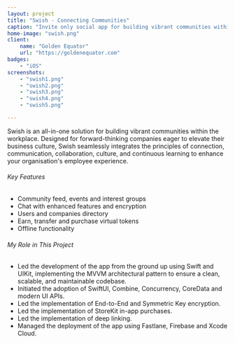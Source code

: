 ```yaml
---
layout: project
title: "Swish - Connecting Communities"
caption: "Invite only social app for building vibrant communities within the workplace"
home-image: "swish.png"
client:
    name: "Golden Equator"
    url: "https://goldenequator.com"
badges:
    - "iOS"
screenshots:
    - "swish1.png"
    - "swish2.png"
    - "swish3.png"
    - "swish4.png"
    - "swish5.png"

---
```


Swish is an all-in-one solution for building vibrant communities within the workplace. Designed for forward-thinking companies eager to elevate their business culture, Swish seamlessly integrates the principles of connection, communication, collaboration, culture, and continuous learning to enhance your organisation's employee experience.

###### Key Features
- Community feed, events and interest groups
- Chat with enhanced features and encryption
- Users and companies directory
- Earn, transfer and purchase virtual tokens
- Offline functionality

###### My Role in This Project
- Led the development of the app from the ground up using Swift and UIKit, implementing the MVVM architectural pattern to ensure a clean, scalable, and maintainable codebase.
- Initiated the adoption of SwiftUI, Combine, Concurrency, CoreData and modern UI APIs.
- Led the implementation of End-to-End and Symmetric Key encryption.
- Led the implementation of StoreKit in-app purchases.
- Led the implementation of deep linking.
- Managed the deployment of the app using Fastlane, Firebase and Xcode Cloud.